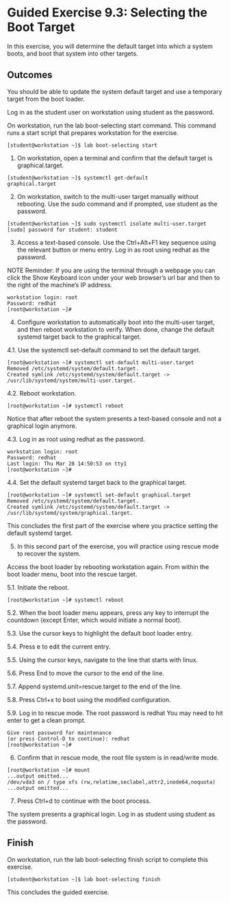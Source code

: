 # Guided Exercise 9.3: Selecting the Boot Target

In this exercise, you will determine the default target into which a system boots, and boot that system into other targets.

## Outcomes

You should be able to update the system default target and use a temporary target from the boot loader.

Log in as the student user on workstation using student as the password.

On workstation, run the lab boot-selecting start command. This command runs a start script that prepares workstation for the exercise.

```
[student@workstation ~]$ lab boot-selecting start
```

1. On workstation, open a terminal and confirm that the default target is graphical.target.

```
[student@workstation ~]$ systemctl get-default
graphical.target
```

2. On workstation, switch to the multi-user target manually without rebooting. Use the sudo command and if prompted, use student as the password.

```
[student@workstation ~]$ sudo systemctl isolate multi-user.target
[sudo] password for student: student
```

3. Access a text-based console. Use the Ctrl+Alt+F1 key sequence using the relevant button or menu entry. Log in as root using redhat as the password.

NOTE
Reminder: If you are using the terminal through a webpage you can click the Show Keyboard icon under your web browser’s url bar and then to the right of the machine’s IP address.

```
workstation login: root
Password: redhat
[root@workstation ~]# 
```

4. Configure workstation to automatically boot into the multi-user target, and then reboot workstation to verify. When done, change the default systemd target back to the graphical target.

4.1. Use the systemctl set-default command to set the default target.

```
[root@workstation ~]# systemctl set-default multi-user.target
Removed /etc/systemd/system/default.target.
Created symlink /etc/systemd/system/default.target -> /usr/lib/systemd/system/multi-user.target.
```

4.2. Reboot workstation.

```
[root@workstation ~]# systemctl reboot
```

Notice that after reboot the system presents a text-based console and not a graphical login anymore.

4.3. Log in as root using redhat as the password.

```
workstation login: root
Password: redhat
Last login: Thu Mar 28 14:50:53 on tty1
[root@workstation ~]# 
```

4.4. Set the default systemd target back to the graphical target.

```
[root@workstation ~]# systemctl set-default graphical.target
Removed /etc/systemd/system/default.target.
Created symlink /etc/systemd/system/default.target -> /usr/lib/systemd/system/graphical.target.
```

This concludes the first part of the exercise where you practice setting the default systemd target.

5. In this second part of the exercise, you will practice using rescue mode to recover the system.

Access the boot loader by rebooting workstation again. From within the boot loader menu, boot into the rescue target.

5.1. Initiate the reboot.

```
[root@workstation ~]# systemctl reboot
```

5.2. When the boot loader menu appears, press any key to interrupt the countdown (except Enter, which would initiate a normal boot).

5.3. Use the cursor keys to highlight the default boot loader entry.

5.4. Press e to edit the current entry.

5.5. Using the cursor keys, navigate to the line that starts with linux.

5.6. Press End to move the cursor to the end of the line.

5.7. Append systemd.unit=rescue.target to the end of the line.

5.8. Press Ctrl+x to boot using the modified configuration.

5.9. Log in to rescue mode. The root password is redhat You may need to hit enter to get a clean prompt.

```
Give root password for maintenance
(or press Control-D to continue): redhat
[root@workstation ~]# 
```

6. Confirm that in rescue mode, the root file system is in read/write mode.

```
[root@workstation ~]# mount
...output omitted...
/dev/vda3 on / type xfs (rw,relatime,seclabel,attr2,inode64,noquota)
...output omitted...
```

7. Press Ctrl+d to continue with the boot process.

The system presents a graphical login. Log in as student using student as the password.

## Finish

On workstation, run the lab boot-selecting finish script to complete this exercise.

```
[student@workstation ~]$ lab boot-selecting finish
```

This concludes the guided exercise.

